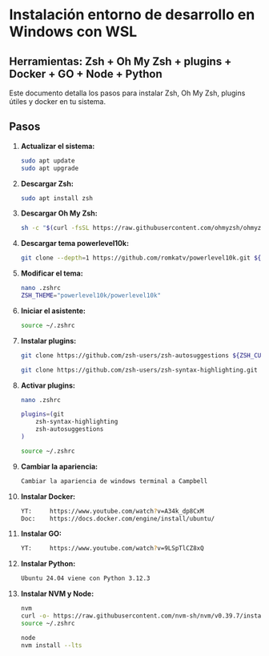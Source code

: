 # Instalación entorno de desarrollo en Windows con WSL
## Herramientas: Zsh + Oh My Zsh + plugins + Docker + GO + Node + Python

Este documento detalla los pasos para instalar Zsh, Oh My Zsh, plugins útiles y docker en tu sistema.

## Pasos

1. **Actualizar el sistema:**
   ```bash
   sudo apt update
   sudo apt upgrade

2. **Descargar Zsh:**
    ```bash
    sudo apt install zsh

3. **Descargar Oh My Zsh:**
    ```bash
    sh -c "$(curl -fsSL https://raw.githubusercontent.com/ohmyzsh/ohmyzsh/master/tools/install.sh)"

4. **Descargar tema powerlevel10k:**
    ```bash
    git clone --depth=1 https://github.com/romkatv/powerlevel10k.git ${ZSH_CUSTOM:-$HOME/.oh-my-zsh/custom}/themes/powerlevel10k

5. **Modificar el tema:**
    ```bash
    nano .zshrc
    ZSH_THEME="powerlevel10k/powerlevel10k"

6. **Iniciar el asistente:**
    ```bash
    source ~/.zshrc

7. **Instalar plugins:**
    ```bash
    git clone https://github.com/zsh-users/zsh-autosuggestions ${ZSH_CUSTOM:-~/.oh-my-zsh/custom}/plugins/zsh-autosuggestions
    
    git clone https://github.com/zsh-users/zsh-syntax-highlighting.git ${ZSH_CUSTOM:-~/.oh-my-zsh/custom}/plugins/zsh-syntax-highlighting

8. **Activar plugins:**
    ```bash
    nano .zshrc

    plugins=(git
        zsh-syntax-highlighting
        zsh-autosuggestions
    )

    source ~/.zshrc

9. **Cambiar la apariencia:**
    ```bash
    Cambiar la apariencia de windows terminal a Campbell

10. **Instalar Docker:**
    ```bash
    YT:	    https://www.youtube.com/watch?v=A34k_dp8CxM
    Doc:	https://docs.docker.com/engine/install/ubuntu/

11. **Instalar GO:**
    ```bash
    YT:     https://www.youtube.com/watch?v=9LSpTlCZ8xQ

11. **Instalar Python:**
    ```bash
    Ubuntu 24.04 viene con Python 3.12.3

12. **Instalar NVM y Node:**
    ```bash
    nvm
    curl -o- https://raw.githubusercontent.com/nvm-sh/nvm/v0.39.7/install.sh | bash
    source ~/.zshrc

    node
    nvm install --lts